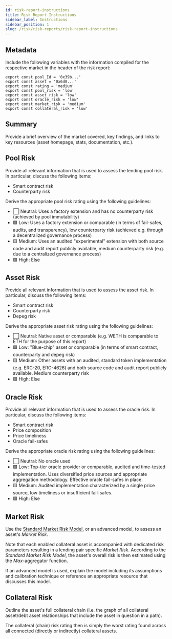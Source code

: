 ```yaml
---
id: risk-report-instructions
title: Risk Report Instructions
sidebar_label: Instructions
sidebar_position: 1
slug: /risk/risk-reports/risk-report-instructions
---
```


## Metadata

Include the following variables with the information compiled for the respective market in the header of the risk report:

```
export const pool_Id = '0x39b...'
export const asset = '0x6d8...'
export const rating = 'medium'
export const pool_risk = 'low'
export const asset_risk = 'low'
export const oracle_risk = 'low'
export const market_risk = 'medium'
export const collateral_risk = 'low'
```


## Summary

Provide a brief overview of the market covered, key findings, and links to key resources (asset homepage, stats, documentation, etc.).


## Pool Risk

Provide all relevant information that is used to assess the lending pool risk. In particular, discuss the following items:

- Smart contract risk
- Counterparty risk

Derive the appropriate pool risk rating using the following guidelines:

- ⬜ Neutral: Uses a factory extension and has no counterparty risk (achieved by pool immutability)
- 🟩 Low: Uses a factory extension or comparable (in terms of fail-safes, audits, and transparency), low counterparty risk (achieved e.g. through a decentralized governance process)
- 🟨 Medium: Uses an audited "experimental" extension with both source code and audit report publicly available, medium counterparty risk (e.g. due to a centralized governance process)
- 🟥 High: Else


## Asset Risk

Provide all relevant information that is used to assess the asset risk. In particular, discuss the following items:

- Smart contract risk
- Counterparty risk
- Depeg risk

Derive the appropriate asset risk rating using the following guidelines:

- ⬜ Neutral: Native asset or comparable (e.g. WETH is comparable to ETH for the purpose of this report)
- 🟩 Low: "Blue-chip" asset or comparable (in terms of smart contract, counterparty and depeg risk) 
- 🟨 Medium: Other assets with an audited, standard token implementation (e.g. ERC-20, ERC-4626) and both source code and audit report publicly available. Medium counterparty risk 
- 🟥 High: Else


## Oracle Risk

Provide all relevant information that is used to assess the oracle risk. In particular, discuss the following items:

- Smart contract risk
- Price composition
- Price timeliness
- Oracle fail-safes

Derive the appropriate oracle risk rating using the following guidelines:

- ⬜ Neutral: No oracle used
- 🟩 Low: Top-tier oracle provider or comparable, audited and time-tested implementation. Uses diversified price sources and appropriate aggregation methodology. Effective oracle fail-safes in place.
- 🟨 Medium: Audited implementation characterized by a single price source, low timeliness or insufficient fail-safes.
- 🟥 High: Else


## Market Risk

Use the [Standard Market Risk Model](https://docs.google.com/spreadsheets/d/1zU9IRKCX8xicSNd4UV78hMEw_rf-ZtGL/edit?usp=sharing&ouid=108086377410680948516&rtpof=true&sd=true), or an advanced model, to assess an asset's _Market Risk_.

Note that each enabled collateral asset is accompanied with dedicated risk parameters resulting in a lending pair specific _Market Risk_. According to the _Standard Market Risk Model_, the asset's overall risk is then estimated using the _Max_-aggregator function.

If an advanced model is used, explain the model including its assumptions and calibration technique or reference an appropriate resource that discusses this model.


## Collateral Risk

Outline the asset's full collateral chain (i.e. the graph of all collateral asset/debt asset relationships that include the asset in question in a path).

The collateral (chain) risk rating then is simply the worst rating found across all connected (directly or indirectly) collateral assets.